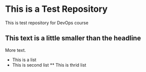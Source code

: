 # This is a Test Repository

This is test repository for DevOps course

## This text is a little smaller than the headline

More text.

* This is a list
* This is second list
** This is thrid list
